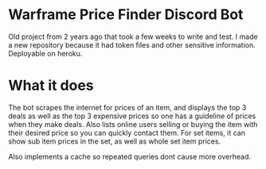 # Warframe Price Finder Discord Bot
Old project from 2 years ago that took a few weeks to write and test. I made a new repository because it had token files and other sensitive information.
Deployable on heroku. 

# What it does

The bot scrapes the internet for prices of an item, and displays the top 3 deals as well as the top 3 expensive prices so one has a guideline of prices when they make deals. Also lists online users selling or buying the item with their desired price so you can quickly contact them. For set items, it can show sub item prices in the set, as well as whole set item prices.

Also implements a cache so repeated queries dont cause more overhead.
